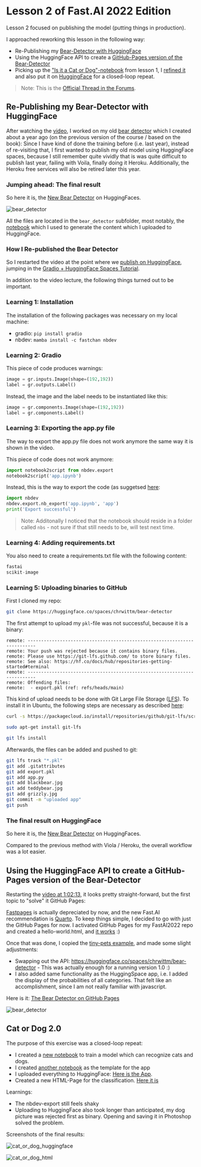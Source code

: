 # Lesson 2 of Fast.AI 2022 Edition

Lesson 2 focused on publishing the model (putting things in production).

I approached reworking this lesson in the following way:

* Re-Publishing my [Bear-Detector with HuggingFace](https://huggingface.co/spaces/chrwittm/bear-detector)
* Using the HuggingFace API to create a [GitHub-Pages version of the Bear-Detector](https://chrwittm.github.io/FastAI2022/lesson02/bear_detector/bear_detector.html)
* Picking up the ["Is it a Cat or Dog"-notebook](../lesson01/cat_or_dog/cat_or_dog.ipynb) from lesson 1, I [refined it](/lesson02/cat_or_dog2/cat_or_dog2-training.ipynb) and also put it on [HuggingFace](https://huggingface.co/spaces/chrwittm/cat_or_dog) for a closed-loop repeat.

> Note: This is the [Official Thread in the Forums](https://forums.fast.ai/t/lesson-2-official-topic/96033/1).

## Re-Publishing my Bear-Detector with HuggingFace

After watching the [video](https://www.youtube.com/watch?v=F4tvM4Vb3A0), I worked on my old [bear detector](https://github.com/chrwittm/Bear-Detector) which I created about a year ago (on the previous version of the course / based on the book): Since I have kind of done the training before (i.e. last year), instead of re-visiting that, I first wanted to publish my old model using HuggingFace spaces, because I still remember quite vividly that is was quite difficult to publish last year, failing with Voila, finally doing it Heroku. Additionally, the Heroku free services will also be retired later this year.

### Jumping ahead: The final result

So here it is, the [New Bear Detector](https://huggingface.co/spaces/chrwittm/bear-detector) on HuggingFaces.

![bear_detector](bear_detector.png)

All the files are located in the `bear_detector` subfolder, most notably, the [notebook](/lesson02/bear_detector/app.ipynb) which I used to generate the content which I uploaded to HuggingFace.

### How I Re-published the Bear Detector

So I restarted the video at the point where we [publish on HuggingFace](https://www.youtube.com/watch?v=F4tvM4Vb3A0&t=1638s), jumping in the [Gradio + HuggingFace Spaces Tutorial](https://tmabraham.github.io/blog/gradio_hf_spaces_tutorial).

In addition to the video lecture, the following things turned out to be important.

### Learning 1: Installation

The installation of the following packages was necessary on my local machine:

* gradio: `pip install gradio`
* nbdev: `mamba install -c fastchan nbdev`

### Learning 2: Gradio

This piece of code produces warnings:

```python
image = gr.inputs.Image(shape=(192,192))
label = gr.outputs.Label()
```

Instead, the image and the label needs to be instantiated like this:

```python
image = gr.components.Image(shape=(192,192))
label = gr.components.Label()
```

### Learning 3: Exporting the app.py file

The way to export the app.py file does not work anymore the same way it is shown in the video.

This piece of code does not work anymore:

```python
import notebook2script from nbdev.export
notebook2script('app.ipynb')
```

Instead, this is the way to export the code (as suggetsed [here](https://forums.fast.ai/t/lesson-2-official-topic/96033/460):

```python
import nbdev
nbdev.export.nb_export('app.ipynb', 'app')
print('Export successful')
```

> Note: Additonally I noticed that the notebook should reside in a folder called `nbs` - not sure if that still needs to be, will test next time.

### Learning 4: Adding requirements.txt

You also need to create a requirements.txt file with the following content:

```python
fastai
scikit-image
```

### Learning 5: Uploading binaries to GitHub

First I cloned my repo:

```bash
git clone https://huggingface.co/spaces/chrwittm/bear-detector
```

The first attempt to upload my `pkl`-file was not successful, because it is a binary:

```
remote: -------------------------------------------------------------------------
remote: Your push was rejected because it contains binary files.
remote: Please use https://git-lfs.github.com/ to store binary files.
remote: See also: https://hf.co/docs/hub/repositories-getting-started#terminal
remote: -------------------------------------------------------------------------
remote: Offending files:
remote:  - export.pkl (ref: refs/heads/main)
```

This kind of upload needs to be done with Git Large File Storage ([LFS](https://git-lfs.github.com/)). To install it in Ubuntu, the following steps are necessary as described [here](https://efrecon.github.io/git-lfs-on-ubuntu/):

```bash
curl -s https://packagecloud.io/install/repositories/github/git-lfs/script.deb.sh | sudo bash
```

```bash
sudo apt-get install git-lfs
```

```bash
git lfs install
```

Afterwards, the files can be added and pushed to git:

```bash
git lfs track "*.pkl"
git add .gitattributes
git add export.pkl
git add app.py
git add blackbear.jpg
git add teddybear.jpg
git add grizzly.jpg
git commit -m "uploaded app"
git push
```

### The final result on HuggingFace

So here it is, the [New Bear Detector](https://huggingface.co/spaces/chrwittm/bear-detector) on HuggingFaces.

Compared to the previous method with Viola / Heroku, the overall workflow was a lot easier.

## Using the HuggingFace API to create a GitHub-Pages version of the Bear-Detector

Restarting the [video at 1:02:13](https://www.youtube.com/watch?v=F4tvM4Vb3A0&t=3733s), it looks pretty straight-forward, but the first topic to "solve" it GitHub Pages:

 [Fastpages](https://fastpages.fast.ai/) is actually depreciated by now, and the new Fast.AI recommendation is [Quarto](https://nbdev.fast.ai/tutorials/blogging.html). To keep things simple, I decided to go with just the GitHub Pages for now. I activated GitHub Pages for my FastAI2022 repo and created a hello-world.html, and [it works](https://chrwittm.github.io/FastAI2022/hello-world.html) :)

Once that was done, I copied the [tiny-pets example](https://github.com/fastai/tinypets/blob/master/1single.html), and made some slight adjustments:

* Swapping out the API: <https://huggingface.co/spaces/chrwittm/bear-detector> - This was actually enough for a running version 1.0 :)
* I also added same functionality as the HuggingSpace app, i.e. I added the display of the probabilities of all categories. That felt like an accomplishment, since I am not really familiar with javascript.

Here is it: [The Bear Detector on GitHub Pages](https://chrwittm.github.io/FastAI2022/lesson02/bear_detector/bear_detector.html)

![bear_detector](bear_detector2.png)

## Cat or Dog 2.0

The purpose of this exercise was a closed-loop repeat:

* I created a [new notebook](/lesson02/cat_or_dog2/cat_or_dog2-training.ipynb) to train a model which can recognize cats and dogs.
* I created [another notebook](/lesson02/cat_or_dog2/nbs/app.ipynb) as the template for the app
* I uploaded everything to HuggingFace: [Here is the App](https://huggingface.co/spaces/chrwittm/cat_or_dog).
* Created a new HTML-Page for the classification. [Here it is](https://chrwittm.github.io/FastAI2022/lesson02/cat_or_dog2/cat_or_dog.html)

Learnings:

* The nbdev-export still feels shaky
* Uploading to HuggingFace also took longer than anticipated, my dog picture was rejected first as binary. Opening and saving it in Photoshop solved the problem.

Screenshots of the final results:

![cat_or_dog_huggingface](cat_or_dog.png)

![cat_or_dog_html](cat_or_dog2.png)

